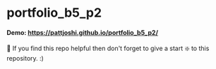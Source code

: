 # portfolio_b5_p2
#### Demo: https://pattjoshi.github.io/portfolio_b5_p2/
🙏 If you find this repo helpful then don't forget to give a start ❇️ to this repository. :)
